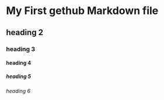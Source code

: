 # My First gethub Markdown file

## heading 2

### heading 3

#### heading 4

##### heading 5

###### heading 6
